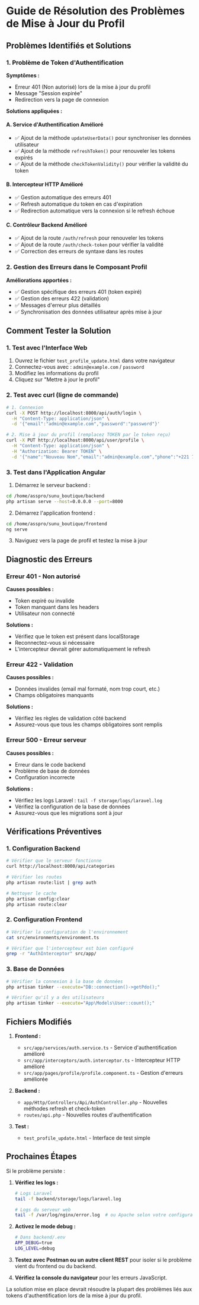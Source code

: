 # Guide de Résolution des Problèmes de Mise à Jour du Profil

## Problèmes Identifiés et Solutions

### 1. Problème de Token d'Authentification

**Symptômes :**
- Erreur 401 (Non autorisé) lors de la mise à jour du profil
- Message "Session expirée"
- Redirection vers la page de connexion

**Solutions appliquées :**

#### A. Service d'Authentification Amélioré
- ✅ Ajout de la méthode `updateUserData()` pour synchroniser les données utilisateur
- ✅ Ajout de la méthode `refreshToken()` pour renouveler les tokens expirés
- ✅ Ajout de la méthode `checkTokenValidity()` pour vérifier la validité du token

#### B. Intercepteur HTTP Amélioré
- ✅ Gestion automatique des erreurs 401
- ✅ Refresh automatique du token en cas d'expiration
- ✅ Redirection automatique vers la connexion si le refresh échoue

#### C. Contrôleur Backend Amélioré
- ✅ Ajout de la route `/auth/refresh` pour renouveler les tokens
- ✅ Ajout de la route `/auth/check-token` pour vérifier la validité
- ✅ Correction des erreurs de syntaxe dans les routes

### 2. Gestion des Erreurs dans le Composant Profil

**Améliorations apportées :**
- ✅ Gestion spécifique des erreurs 401 (token expiré)
- ✅ Gestion des erreurs 422 (validation)
- ✅ Messages d'erreur plus détaillés
- ✅ Synchronisation des données utilisateur après mise à jour

## Comment Tester la Solution

### 1. Test avec l'Interface Web
1. Ouvrez le fichier `test_profile_update.html` dans votre navigateur
2. Connectez-vous avec : `admin@example.com` / `password`
3. Modifiez les informations du profil
4. Cliquez sur "Mettre à jour le profil"

### 2. Test avec curl (ligne de commande)

```bash
# 1. Connexion
curl -X POST http://localhost:8000/api/auth/login \
  -H "Content-Type: application/json" \
  -d '{"email":"admin@example.com","password":"password"}'

# 2. Mise à jour du profil (remplacez TOKEN par le token reçu)
curl -X PUT http://localhost:8000/api/user/profile \
  -H "Content-Type: application/json" \
  -H "Authorization: Bearer TOKEN" \
  -d '{"name":"Nouveau Nom","email":"admin@example.com","phone":"+221 77 123 45 67","gender":"male"}'
```

### 3. Test dans l'Application Angular

1. Démarrez le serveur backend :
```bash
cd /home/asspro/sunu_boutique/backend
php artisan serve --host=0.0.0.0 --port=8000
```

2. Démarrez l'application frontend :
```bash
cd /home/asspro/sunu_boutique/frontend
ng serve
```

3. Naviguez vers la page de profil et testez la mise à jour

## Diagnostic des Erreurs

### Erreur 401 - Non autorisé
**Causes possibles :**
- Token expiré ou invalide
- Token manquant dans les headers
- Utilisateur non connecté

**Solutions :**
- Vérifiez que le token est présent dans localStorage
- Reconnectez-vous si nécessaire
- L'intercepteur devrait gérer automatiquement le refresh

### Erreur 422 - Validation
**Causes possibles :**
- Données invalides (email mal formaté, nom trop court, etc.)
- Champs obligatoires manquants

**Solutions :**
- Vérifiez les règles de validation côté backend
- Assurez-vous que tous les champs obligatoires sont remplis

### Erreur 500 - Erreur serveur
**Causes possibles :**
- Erreur dans le code backend
- Problème de base de données
- Configuration incorrecte

**Solutions :**
- Vérifiez les logs Laravel : `tail -f storage/logs/laravel.log`
- Vérifiez la configuration de la base de données
- Assurez-vous que les migrations sont à jour

## Vérifications Préventives

### 1. Configuration Backend
```bash
# Vérifier que le serveur fonctionne
curl http://localhost:8000/api/categories

# Vérifier les routes
php artisan route:list | grep auth

# Nettoyer le cache
php artisan config:clear
php artisan route:clear
```

### 2. Configuration Frontend
```bash
# Vérifier la configuration de l'environnement
cat src/environments/environment.ts

# Vérifier que l'intercepteur est bien configuré
grep -r "AuthInterceptor" src/app/
```

### 3. Base de Données
```bash
# Vérifier la connexion à la base de données
php artisan tinker --execute="DB::connection()->getPdo();"

# Vérifier qu'il y a des utilisateurs
php artisan tinker --execute="App\Models\User::count();"
```

## Fichiers Modifiés

1. **Frontend :**
   - `src/app/services/auth.service.ts` - Service d'authentification amélioré
   - `src/app/interceptors/auth.interceptor.ts` - Intercepteur HTTP amélioré
   - `src/app/pages/profile/profile.component.ts` - Gestion d'erreurs améliorée

2. **Backend :**
   - `app/Http/Controllers/Api/AuthController.php` - Nouvelles méthodes refresh et check-token
   - `routes/api.php` - Nouvelles routes d'authentification

3. **Test :**
   - `test_profile_update.html` - Interface de test simple

## Prochaines Étapes

Si le problème persiste :

1. **Vérifiez les logs :**
   ```bash
   # Logs Laravel
   tail -f backend/storage/logs/laravel.log
   
   # Logs du serveur web
   tail -f /var/log/nginx/error.log  # ou Apache selon votre configuration
   ```

2. **Activez le mode debug :**
   ```bash
   # Dans backend/.env
   APP_DEBUG=true
   LOG_LEVEL=debug
   ```

3. **Testez avec Postman ou un autre client REST** pour isoler si le problème vient du frontend ou du backend.

4. **Vérifiez la console du navigateur** pour les erreurs JavaScript.

La solution mise en place devrait résoudre la plupart des problèmes liés aux tokens d'authentification lors de la mise à jour du profil.